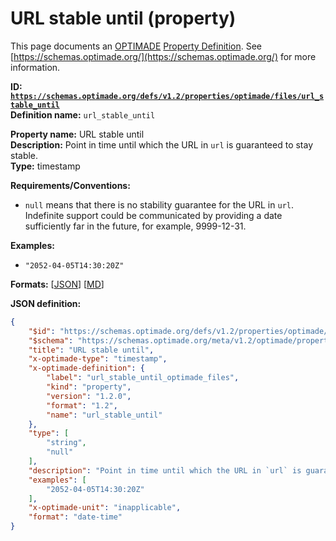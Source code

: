 # URL stable until (property)

This page documents an [OPTIMADE](https://www.optimade.org/) [Property Definition](https://schemas.optimade.org/#definitions). See [https://schemas.optimade.org/](https://schemas.optimade.org/) for more information.

**ID: [`https://schemas.optimade.org/defs/v1.2/properties/optimade/files/url_stable_until`](https://schemas.optimade.org/defs/v1.2/properties/optimade/files/url_stable_until.md)**  
**Definition name:** `url_stable_until`

**Property name:** URL stable until  
**Description:** Point in time until which the URL in `url` is guaranteed to stay stable.  
**Type:** timestamp  

**Requirements/Conventions:**

- `null` means that there is no stability guarantee for the URL in `url`.
  Indefinite support could be communicated by providing a date sufficiently far in the future, for example, 9999-12-31.

**Examples:**

- `"2052-04-05T14:30:20Z"`

**Formats:** [[JSON](url_stable_until.json)] [[MD](url_stable_until.md)]

**JSON definition:**

``` json
{
    "$id": "https://schemas.optimade.org/defs/v1.2/properties/optimade/files/url_stable_until",
    "$schema": "https://schemas.optimade.org/meta/v1.2/optimade/property_definition.json",
    "title": "URL stable until",
    "x-optimade-type": "timestamp",
    "x-optimade-definition": {
        "label": "url_stable_until_optimade_files",
        "kind": "property",
        "version": "1.2.0",
        "format": "1.2",
        "name": "url_stable_until"
    },
    "type": [
        "string",
        "null"
    ],
    "description": "Point in time until which the URL in `url` is guaranteed to stay stable.\n\n**Requirements/Conventions:**\n\n- `null` means that there is no stability guarantee for the URL in `url`.\n  Indefinite support could be communicated by providing a date sufficiently far in the future, for example, 9999-12-31.",
    "examples": [
        "2052-04-05T14:30:20Z"
    ],
    "x-optimade-unit": "inapplicable",
    "format": "date-time"
}
```